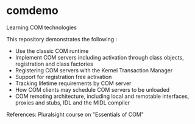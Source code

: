 # comdemo
Learning COM technologies

This repository demonstrates the following :
- Use the classic COM runtime
- Implement COM servers including activation through class objects, registration and class factories
- Registering COM servers with the Kernel Transaction Manager
- Support for registration free activation
- Tracking lifetime requirements by COM server
- How COM clients may schedule COM servers to be unloaded
- COM remoting architecture, including local and remotable interfaces, proxies and stubs, IDL and the MIDL compiler

References: Pluralsight course on "Essentials of COM"